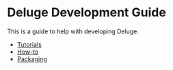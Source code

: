# Deluge Development Guide

This is a guide to help with developing Deluge.

- [Tutorials](tutorials/index.md)
- [How-to](how-to/index.md)
- [Packaging](packaging/index.md)
